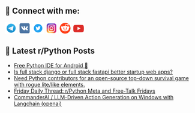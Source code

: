 ## 🔎 Connect with me:
[<img src="https://github.com/bullbesh/bullbesh/blob/main/images/Telegram.png" width="32" height="32" />](https://t.me/bullbesh)
[<img src="https://github.com/bullbesh/bullbesh/blob/main/images/VK.png" width="32" height="32" />](https://vk.com/bullbesh)
[<img src="https://github.com/bullbesh/bullbesh/blob/main/images/Twitter.png" width="32" height="32" />](https://twitter.com/bullbesh1)
[<img src="https://github.com/bullbesh/bullbesh/blob/main/images/Instagram.png" width="32" height="32" />](https://www.instagram.com/bullbesh)
[<img src="https://github.com/bullbesh/bullbesh/blob/main/images/Reddit.png" width="32" height="32" />](https://www.reddit.com/user/bullbesh)
[<img src="https://github.com/bullbesh/bullbesh/blob/main/images/YouTube.png" width="32" height="32" />](https://www.youtube.com/channel/UCtfjRs6uzgq5mfm8S06WTcg)

## 📕 Latest r/Python Posts
<!-- BLOG-POST-LIST:START -->
- [Free Python IDE for Android 🤩](https://www.reddit.com/r/Python/comments/1hd69vj/free_python_ide_for_android/)
- [Is full stack django or full stack fastapi better startup web apps?](https://www.reddit.com/r/Python/comments/1hd3vvm/is_full_stack_django_or_full_stack_fastapi_better/)
- [Need Python contributors for an open-source top-down survival game with rogue lite/like elements.](https://www.reddit.com/r/Python/comments/1hd3pnu/need_python_contributors_for_an_opensource/)
- [Friday Daily Thread: r/Python Meta and Free-Talk Fridays](https://www.reddit.com/r/Python/comments/1hcz7n3/friday_daily_thread_rpython_meta_and_freetalk/)
- [CommanderAI / LLM-Driven Action Generation on Windows with Langchain &lpar;openai&rpar;](https://www.reddit.com/r/Python/comments/1hcwn3h/commanderai_llmdriven_action_generation_on/)
<!-- BLOG-POST-LIST:END -->
